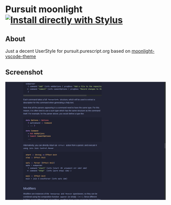 # Pursuit moonlight [![Install directly with Stylus](https://img.shields.io/badge/Install%20directly%20with-Stylus-116b59.svg?longCache=true&style=flat-square)](https://raw.githubusercontent.com/brettm12345/pursuit-moonlight/master/pursuit.user.styl)

## About

Just a decent UserStyle for pursuit.purescript.org based on [moonlight-vscode-theme](https://github.com/atomiks/moonlight-vscode-theme)

## Screenshot

![screenshot](https://raw.githubusercontent.com/Brettm12345/pursuit-moonlight/master/screenshot.png)
